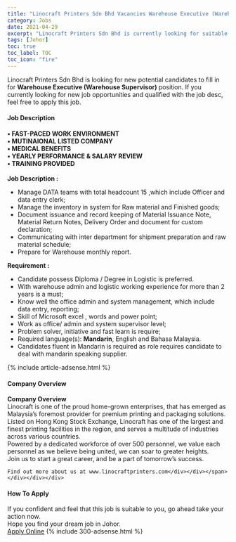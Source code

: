 ```yaml
---
title: "Linocraft Printers Sdn Bhd Vacancies Warehouse Executive (Warehouse Supervisor)" 
category: Jobs 
date: 2021-04-29 
excerpt: "Linocraft Printers Sdn Bhd is currently looking for suitable person to fill in the Warehouse Executive (Warehouse Supervisor) which based in Johor" 
tags: [Johor] 
toc: true 
toc_label: TOC 
toc_icon: "fire" 
--- 
```


<p>Linocraft Printers Sdn Bhd is looking for new potential candidates to fill in for <b>Warehouse Executive (Warehouse Supervisor)</b> position. If you currently looking for new job opportunities and qualified with the job desc, feel free to apply this job.
</p><div><div><h4>Job Description</h4></div><div><div><span><div><div><div><strong>&#8226; FAST-PACED WORK ENVIRONMENT</strong></div><div><strong>&#8226; MUTINAIONAL LISTED COMPANY</strong></div><div><strong>&#8226; MEDICAL BENEFITS</strong></div><div><strong>&#8226; YEARLY PERFORMANCE &amp; SALARY REVIEW<br>&#8226; TRAINING PROVIDED</strong><br>&#160;</div><div><div><strong>Job Description :</strong></div><ul><li>Manage DATA teams with total headcount 15 ,which include Officer and data entry clerk;</li><li>Manage the inventory in system for Raw material and Finished goods;</li><li>Document issuance and record keeping of Material Issuance Note, Material Return Notes, Delivery Order and document for custom declaration;</li><li>Communicating with inter department for shipment preparation and raw material schedule;</li><li>Prepare for Warehouse monthly report.</li></ul><div><strong>Requirement :</strong></div><ul><li>Candidate possess Diploma / Degree in Logistic is preferred.</li><li>With warehouse admin and logistic working experience for more than 2 years is a must;</li><li>Know well the office admin and system management, which include data entry, reporting;</li><li>Skill of Microsoft excel , words and power point;</li><li>Work as office/ admin and system supervisor level;</li><li>Problem solver, initiative and fast learn is require;</li><li>Required language(s): <strong>Mandarin</strong>, English and Bahasa Malaysia.</li><li>Candidates fluent in Mandarin is required as role requires candidate to deal with mandarin speaking supplier.</li></ul></div></div></div></span></div></div></div> 
{% include article-adsense.html %} 
<div><div><h4>Company Overview</h4></div><div><div><span><div><div>
<strong>Company Overview</strong></div>
<div>
<div>
		Linocraft is one of the proud home-grown enterprises, that has emerged as Malaysia&#8217;s foremost provider for premium printing and packaging solutions.</div>
<div>
		Listed on Hong Kong Stock Exchange, Linocraft has one of the largest and finest printing facilities in the region, and serves a multitude of industries across various countries.</div>
<div>
		Powered by a dedicated workforce of over 500 personnel, we value each personnel as we believe being united, we can soar to greater heights.</div>
<div>
		Join us to start a great career, and be a part of tomorrow&#8217;s success.</div>
	
	Find out more about us at www.linocraftprinters.com</div></div></span></div></div></div> 
#### How To Apply 
If you confident and feel that this job is suitable to you, go ahead take your action now. <br/> 
Hope you find your dream job in Johor. <br/> 
<a href="https://www.jobstreet.com.my/en/job/warehouse-executive-warehouse-supervisor-4552571?jobId=jobstreet-my-job-4552571&" class="btn btn--info" target="_blank" rel="nofollow noopenner">Apply Online</a> 
{% include 300-adsense.html %} 